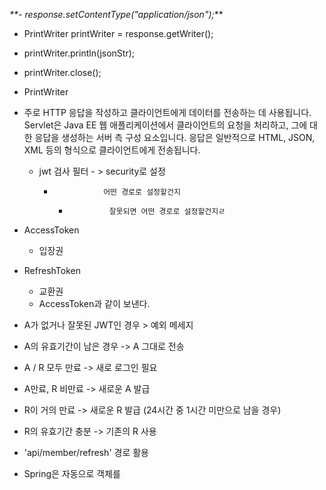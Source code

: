 


 _**- response.setContentType("application/json");_**
 - PrintWriter printWriter = response.getWriter();
 - printWriter.println(jsonStr);
 - printWriter.close();
        
 - PrintWriter
 - 주로 HTTP 응답을 작성하고 클라이언트에게 데이터를 전송하는 데 사용됩니다.
   Servlet은 Java EE 웹 애플리케이션에서 클라이언트의 요청을 처리하고,
   그에 대한 응답을 생성하는 서버 측 구성 요소입니다.
   응답은 일반적으로 HTML, JSON, XML 등의 형식으로 클라이언트에게 전송됩니다.

   - jwt 검사 필터 - > security로 설정
     -                어떤 경로로 설정할건지
       -              잘못되면 어떤 경로로 설정할건지ㄹ


 - AccessToken
    - 입장권
   
 - RefreshToken
    - 교환권
    - AccessToken과 같이 보낸다.
   
 - A가 없거나 잘못된 JWT인 경우 > 예외 메세지
 - A의 유효기간이 남은 경우 -> A 그대로 전송
 - A / R 모두 만료 -> 새로 로그인 필요
 - A만료, R 비만료 -> 새로운 A 발급
 - R이 거의 만료 ->   새로운 R 발급
                      (24시간 중 1시간 미만으로 남을 경우)
 - R의 유효기간 충분 -> 기존의 R 사용

 - 'api/member/refresh' 경로 활용


 - Spring은 자동으로 객체를 
